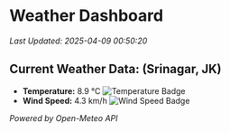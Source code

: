 
# Weather Dashboard

_Last Updated: 2025-04-09 00:50:20_

## Current Weather Data: (Srinagar, JK)
- **Temperature:** 8.9 °C ![Temperature Badge](https://img.shields.io/badge/Temperature-Low%20Temp-blue)
- **Wind Speed:** 4.3 km/h ![Wind Speed Badge](https://img.shields.io/badge/Wind%20Speed-Light%20Wind-blue)

*Powered by Open-Meteo API*
